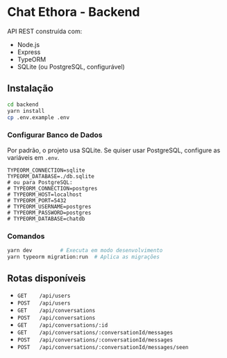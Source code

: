# Chat Ethora - Backend

API REST construída com:
- Node.js
- Express
- TypeORM
- SQLite (ou PostgreSQL, configurável)

## Instalação

```bash
cd backend
yarn install
cp .env.example .env
```

### Configurar Banco de Dados

Por padrão, o projeto usa SQLite. Se quiser usar PostgreSQL, configure as variáveis em `.env`.

```env
TYPEORM_CONNECTION=sqlite
TYPEORM_DATABASE=./db.sqlite
# ou para PostgreSQL:
# TYPEORM_CONNECTION=postgres
# TYPEORM_HOST=localhost
# TYPEORM_PORT=5432
# TYPEORM_USERNAME=postgres
# TYPEORM_PASSWORD=postgres
# TYPEORM_DATABASE=chatdb
```

### Comandos

```bash
yarn dev         # Executa em modo desenvolvimento
yarn typeorm migration:run  # Aplica as migrações
```

## Rotas disponíveis

- `GET    /api/users`
- `POST   /api/users`
- `GET    /api/conversations`
- `POST   /api/conversations`
- `GET    /api/conversations/:id`
- `GET    /api/conversations/:conversationId/messages`
- `POST   /api/conversations/:conversationId/messages`
- `POST   /api/conversations/:conversationId/messages/seen`
